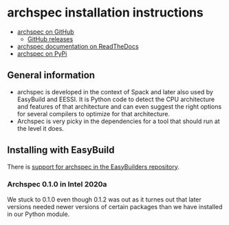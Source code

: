 # archspec installation instructions

  * [archspec on GitHub](https://github.com/archspec/archspec)
      * [GitHub releases](https://github.com/archspec/archspec/releases/tag/v0.1.2)
  * [archspec documentation on ReadTheDocs](https://archspec.readthedocs.io/en/latest/)
  * [archspec on PyPi](https://pypi.org/project/archspec/)

## General information

  * archspec is developed in the context of Spack and later also used by EasyBuild and
    EESSI. It is Python code to detect the CPU architecture and features of that architecture
    and can even suggest the right options for several compilers to optimize for that
    architecture.
  * Archspec is very picky in the dependencies for a tool that should run at the level it
    does.

## Installing with EasyBuild

There is [support for archspec in the EasyBuilders repository](https://github.com/easybuilders/easybuild-easyconfigs/tree/develop/easybuild/easyconfigs/a/archspec).

### Archspec 0.1.0 in Intel 2020a

We stuck to 0.1.0 even though 0.1.2 was out as it turnes out that later versions needed
newer versions of certain packages than we have installed in our Python module.

